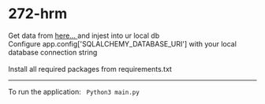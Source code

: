 # 272-hrm
Get data from <a href="https://github.com/datacharmer/test_db"> here... </a> and injest into ur local db </br>
Configure app.config['SQLALCHEMY_DATABASE_URI'] with your local database connection string <br/><br/>
Install all required packages from requirements.txt
<hr/>
To run the application: <code> Python3 main.py </code>
